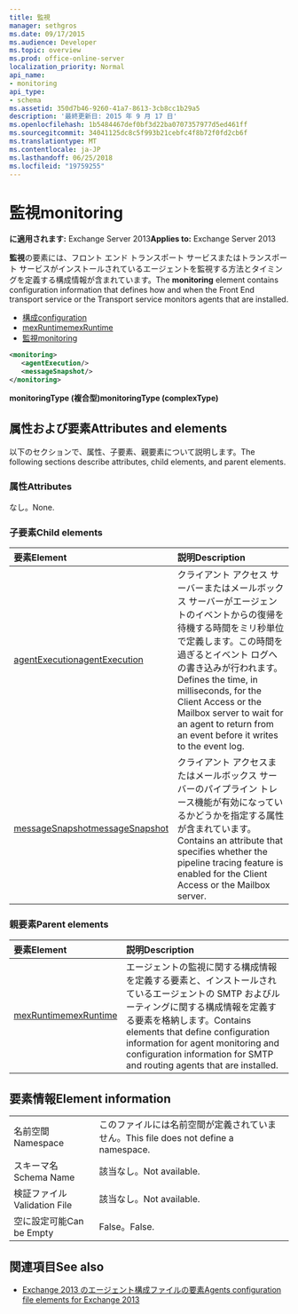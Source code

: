 ```yaml
---
title: 監視
manager: sethgros
ms.date: 09/17/2015
ms.audience: Developer
ms.topic: overview
ms.prod: office-online-server
localization_priority: Normal
api_name:
- monitoring
api_type:
- schema
ms.assetid: 350d7b46-9260-41a7-8613-3cb8cc1b29a5
description: '最終更新日: 2015 年 9 月 17 日'
ms.openlocfilehash: 1b5484467def0bf3d22ba0707357977d5ed461ff
ms.sourcegitcommit: 34041125dc8c5f993b21cebfc4f8b72f0fd2cb6f
ms.translationtype: MT
ms.contentlocale: ja-JP
ms.lasthandoff: 06/25/2018
ms.locfileid: "19759255"
---
```

# <a name="monitoring"></a><span data-ttu-id="9a818-103">監視</span><span class="sxs-lookup"><span data-stu-id="9a818-103">monitoring</span></span>
  
<span data-ttu-id="9a818-104">**に適用されます:** Exchange Server 2013</span><span class="sxs-lookup"><span data-stu-id="9a818-104">**Applies to:** Exchange Server 2013</span></span>
  
<span data-ttu-id="9a818-105">**監視**の要素には、フロント エンド トランスポート サービスまたはトランスポート サービスがインストールされているエージェントを監視する方法とタイミングを定義する構成情報が含まれています。</span><span class="sxs-lookup"><span data-stu-id="9a818-105">The **monitoring** element contains configuration information that defines how and when the Front End transport service or the Transport service monitors agents that are installed.</span></span> 
  
- [<span data-ttu-id="9a818-106">構成</span><span class="sxs-lookup"><span data-stu-id="9a818-106">configuration</span></span>](configuration.md)  
- [<span data-ttu-id="9a818-107">mexRuntime</span><span class="sxs-lookup"><span data-stu-id="9a818-107">mexRuntime</span></span>](mexruntime.md)  
- [<span data-ttu-id="9a818-108">監視</span><span class="sxs-lookup"><span data-stu-id="9a818-108">monitoring</span></span>](monitoring.md)
  
```XML
<monitoring>
   <agentExecution/>
   <messageSnapshot/>
</monitoring>
```

<span data-ttu-id="9a818-109">**monitoringType (複合型)**</span><span class="sxs-lookup"><span data-stu-id="9a818-109">**monitoringType (complexType)**</span></span>

## <a name="attributes-and-elements"></a><span data-ttu-id="9a818-110">属性および要素</span><span class="sxs-lookup"><span data-stu-id="9a818-110">Attributes and elements</span></span>

<span data-ttu-id="9a818-111">以下のセクションで、属性、子要素、親要素について説明します。</span><span class="sxs-lookup"><span data-stu-id="9a818-111">The following sections describe attributes, child elements, and parent elements.</span></span>
  
### <a name="attributes"></a><span data-ttu-id="9a818-112">属性</span><span class="sxs-lookup"><span data-stu-id="9a818-112">Attributes</span></span>

<span data-ttu-id="9a818-113">なし。</span><span class="sxs-lookup"><span data-stu-id="9a818-113">None.</span></span>
  
### <a name="child-elements"></a><span data-ttu-id="9a818-114">子要素</span><span class="sxs-lookup"><span data-stu-id="9a818-114">Child elements</span></span>

|<span data-ttu-id="9a818-115">**要素**</span><span class="sxs-lookup"><span data-stu-id="9a818-115">**Element**</span></span>|<span data-ttu-id="9a818-116">**説明**</span><span class="sxs-lookup"><span data-stu-id="9a818-116">**Description**</span></span>|
|:-----|:-----|
|[<span data-ttu-id="9a818-117">agentExecution</span><span class="sxs-lookup"><span data-stu-id="9a818-117">agentExecution</span></span>](agentexecution.md) <br/> |<span data-ttu-id="9a818-118">クライアント アクセス サーバーまたはメールボックス サーバーがエージェントのイベントからの復帰を待機する時間をミリ秒単位で定義します。この時間を過ぎるとイベント ログへの書き込みが行われます。</span><span class="sxs-lookup"><span data-stu-id="9a818-118">Defines the time, in milliseconds, for the Client Access or the Mailbox server to wait for an agent to return from an event before it writes to the event log.</span></span>  <br/> |
|[<span data-ttu-id="9a818-119">messageSnapshot</span><span class="sxs-lookup"><span data-stu-id="9a818-119">messageSnapshot</span></span>](messagesnapshot.md) <br/> |<span data-ttu-id="9a818-120">クライアント アクセスまたはメールボックス サーバーのパイプライン トレース機能が有効になっているかどうかを指定する属性が含まれています。</span><span class="sxs-lookup"><span data-stu-id="9a818-120">Contains an attribute that specifies whether the pipeline tracing feature is enabled for the Client Access or the Mailbox server.</span></span>  <br/> |
   
### <a name="parent-elements"></a><span data-ttu-id="9a818-121">親要素</span><span class="sxs-lookup"><span data-stu-id="9a818-121">Parent elements</span></span>

|<span data-ttu-id="9a818-122">**要素**</span><span class="sxs-lookup"><span data-stu-id="9a818-122">**Element**</span></span>|<span data-ttu-id="9a818-123">**説明**</span><span class="sxs-lookup"><span data-stu-id="9a818-123">**Description**</span></span>|
|:-----|:-----|
|[<span data-ttu-id="9a818-124">mexRuntime</span><span class="sxs-lookup"><span data-stu-id="9a818-124">mexRuntime</span></span>](mexruntime.md) <br/> |<span data-ttu-id="9a818-125">エージェントの監視に関する構成情報を定義する要素と、インストールされているエージェントの SMTP およびルーティングに関する構成情報を定義する要素を格納します。</span><span class="sxs-lookup"><span data-stu-id="9a818-125">Contains elements that define configuration information for agent monitoring and configuration information for SMTP and routing agents that are installed.</span></span>  <br/> |
   
## <a name="element-information"></a><span data-ttu-id="9a818-126">要素情報</span><span class="sxs-lookup"><span data-stu-id="9a818-126">Element information</span></span>

|||
|:-----|:-----|
|<span data-ttu-id="9a818-127">名前空間</span><span class="sxs-lookup"><span data-stu-id="9a818-127">Namespace</span></span>  <br/> |<span data-ttu-id="9a818-128">このファイルには名前空間が定義されていません。</span><span class="sxs-lookup"><span data-stu-id="9a818-128">This file does not define a namespace.</span></span>  <br/> |
|<span data-ttu-id="9a818-129">スキーマ名</span><span class="sxs-lookup"><span data-stu-id="9a818-129">Schema Name</span></span>  <br/> |<span data-ttu-id="9a818-130">該当なし。</span><span class="sxs-lookup"><span data-stu-id="9a818-130">Not available.</span></span>  <br/> |
|<span data-ttu-id="9a818-131">検証ファイル</span><span class="sxs-lookup"><span data-stu-id="9a818-131">Validation File</span></span>  <br/> |<span data-ttu-id="9a818-132">該当なし。</span><span class="sxs-lookup"><span data-stu-id="9a818-132">Not available.</span></span>  <br/> |
|<span data-ttu-id="9a818-133">空に設定可能</span><span class="sxs-lookup"><span data-stu-id="9a818-133">Can be Empty</span></span>  <br/> |<span data-ttu-id="9a818-134">False。</span><span class="sxs-lookup"><span data-stu-id="9a818-134">False.</span></span>  <br/> |
   
## <a name="see-also"></a><span data-ttu-id="9a818-135">関連項目</span><span class="sxs-lookup"><span data-stu-id="9a818-135">See also</span></span>

- [<span data-ttu-id="9a818-136">Exchange 2013 のエージェント構成ファイルの要素</span><span class="sxs-lookup"><span data-stu-id="9a818-136">Agents configuration file elements for Exchange 2013</span></span>](agents-configuration-file-elements-for-exchange-2013.md)

